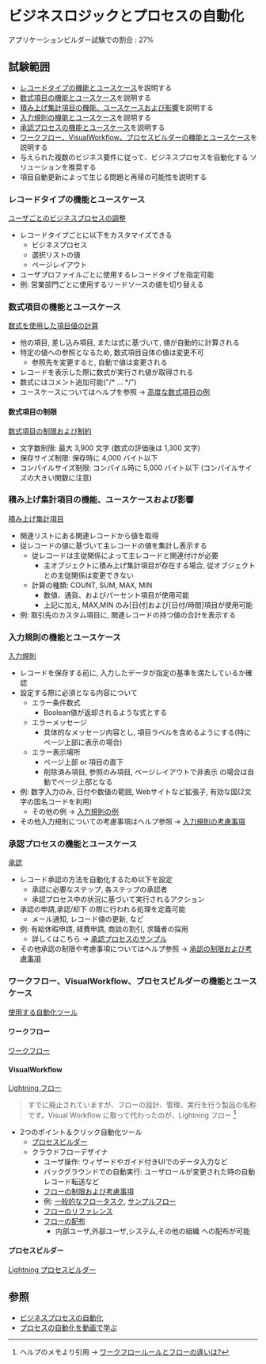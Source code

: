 # ビジネスロジックとプロセスの自動化

アプリケーションビルダー試験での割合 : 27%

## 試験範囲

- [レコードタイプの機能とユースケース](buisiness-logic-and-process-automation.md#レコードタイプの機能とユースケース)を説明する
- [数式項目の機能とユースケース](buisiness-logic-and-process-automation.md#数式項目の機能とユースケース)を説明する
- [積み上げ集計項目の機能、ユースケースおよび影響](buisiness-logic-and-process-automation.md#積み上げ集計項目の機能、ユースケースおよび影響)を説明する
- [入力規則の機能とユースケース](buisiness-logic-and-process-automation.md#入力規則の機能とユースケース)を説明する
- [承認プロセスの機能とユースケース](buisiness-logic-and-process-automation.md#承認プロセスの機能とユースケース)を説明する
- [ワークフロー、VisualWorkflow、プロセスビルダーの機能とユースケース](buisiness-logic-and-process-automation.md#ワークフロー、VisualWorkflow、プロセスビルダーの機能とユースケース)を説明する
- 与えられた複数のビジネス要件に従って、ビジネスプロセスを自動化する ソリューションを推奨する
- 項目自動更新によって生じる問題と再帰の可能性を説明する

### レコードタイプの機能とユースケース

[ユーザごとのビジネスプロセスの調整](https://help.salesforce.com/articleView?id=customize_recordtype.htm&type=5)

- レコードタイプごとに以下をカスタマイズできる
  - ビジネスプロセス
  - 選択リストの値
  - ページレイアウト
- ユーザプロファイルごとに使用するレコードタイプを指定可能
- 例: 営業部門ごとに使用するリードソースの値を切り替える

### 数式項目の機能とユースケース

[数式を使用した項目値の計算](https://help.salesforce.com/articleView?id=customize_formuladef.htm&type=5)

- 他の項目, 差し込み項目, または式に基づいて, 値が自動的に計算される
- 特定の値への参照となるため, 数式項目自体の値は変更不可
  - 参照先を変更すると, 自動で値は変更される
- レコードを表示した際に数式が実行され値が取得される
- 数式にはコメント追加可能("/* ... */")
- ユースケースについてはヘルプを参照 -> [高度な数式項目の例](https://help.salesforce.com/articleView?id=useful_advanced_formulas.htm&type=5)

#### 数式項目の制限

[数式項目の制限および制約](https://help.salesforce.com/articleView?id=formula_field_limits.htm&type=5)

- 文字数制限: 最大 3,900 文字 (数式の評価後は 1,300 文字)
- 保存サイズ制限:  保存時に 4,000 バイト以下
- コンパイルサイズ制限: コンパイル時に 5,000 バイト以下 (コンパイルサイズの大きい関数に注意)

### 積み上げ集計項目の機能、ユースケースおよび影響

[積み上げ集計項目](https://help.salesforce.com/articleView?id=fields_about_roll_up_summary_fields.htm&type=5)

- 関連リストにある関連レコードから値を取得
- 従レコードの値に基づいて主レコードの値を集計し表示する
  - 従レコードは主従関係によって主レコードと関連付けが必要
    - 主オブジェクトに積み上げ集計項目が存在する場合, 従オブジェクトとの主従関係は変更できない
  - 計算の種類: COUNT, SUM, MAX, MIN
    - 数値、通貨、およびパーセント項目が使用可能
    - 上記に加え, MAX,MIN のみ[日付]および[日付/時間]項目が使用可能
- 例: 取引先のカスタム項目に, 関連レコードの持つ値の合計を表示する

### 入力規則の機能とユースケース

[入力規則](https://help.salesforce.com/articleView?id=fields_about_field_validation.htm&type=5)

- レコードを保存する前に, 入力したデータが指定の基準を満たしているか確認
- 設定する際に必須となる内容について
  - エラー条件数式
    - Boolean値が返却されるような式とする
  - エラーメッセージ
    - 具体的なメッセージ内容とし, 項目ラベルを含めるようにする(特にページ上部に表示の場合)
  - エラー表示場所
    - ページ上部 or 項目の直下
    - 削除済み項目, 参照のみ項目, ページレイアウトで非表示 の場合は自動でページ上部となる
- 例: 数字入力のみ, 日付や数値の範囲, Webサイトなど拡張子, 有効な国(2文字の国名コードを利用)
  - その他の例 -> [入力規則の例](https://help.salesforce.com/articleView?id=fields_useful_field_validation_formulas.htm&type=5)
- その他入力規則についての考慮事項はヘルプ参照 -> [入力規則の考慮事項](https://help.salesforce.com/articleView?id=fields_validation_considerations.htm&type=5)

### 承認プロセスの機能とユースケース

[承認](https://help.salesforce.com/articleView?id=what_are_approvals.htm&type=5)

- レコード承認の方法を自動化するため以下を設定
  - 承認に必要なステップ, 各ステップの承認者
  - 承認プロセス中の状況に基づいて実行されるアクション
- 承認の申請,承認/却下 の際に行われる処理を定義可能
  - メール通知, レコード値の更新, など
- 例: 有給休暇申請, 経費申請, 商談の割引, 求職者の採用
  - 詳しくはこちら -> [承認プロセスのサンプル](https://help.salesforce.com/articleView?id=approvals_useful_approval_processes.htm&type=5)
- その他承認の制限や考慮事項についてはヘルプ参照 -> [承認の制限および考慮事項](https://help.salesforce.com/articleView?id=approvals_considerations.htm&type=5)

### ワークフロー、VisualWorkflow、プロセスビルダーの機能とユースケース

[使用する自動化ツール](https://help.salesforce.com/articleView?id=process_which_tool.htm&type=5)

#### ワークフロー

[ワークフロー](https://help.salesforce.com/articleView?id=customize_wf.htm&type=5)

#### VisualWorkflow

[Lightning フロー](https://help.salesforce.com/articleView?id=vpm_lightning_flow.htm&type=5)

> すでに廃止されていますが、フローの設計、管理、実行を行う製品の名称です。Visual Workflow に取って代わったのが、Lightning フロー [^1]

- 2つのポイント＆クリック自動化ツール
  - [プロセスビルダー](buisiness-logic-and-process-automation.md#プロセスビルダー)
  - クラウドフローデザイナ
    - ユーザ操作: ウィザードやガイド付きUIでのデータ入力など
    - バックグラウンドでの自動実行: ユーザロールが変更された時の自動レコード転送など
    - [フローの制限および考慮事項](https://help.salesforce.com/articleView?id=vpm_considerations.htm&type=5)
    - 例: [一般的なフロータスク](https://help.salesforce.com/articleView?id=vpm_designer_common.htm&type=5), [サンプルフロー](https://help.salesforce.com/articleView?id=vpm_designer_examples.htm&type=5)
    - [フローのリファレンス](https://help.salesforce.com/articleView?id=vpm_reference.htm&type=5)
    - [フローの配布](https://help.salesforce.com/articleView?id=vpm_admin_using_flows.htm&type=5)
      - 内部ユーザ,外部ユーザ,システム,その他の組織 への配布が可能

#### プロセスビルダー

[Lightning プロセスビルダー](https://help.salesforce.com/articleView?id=process_overview.htm&type=5)

## 参照

- [ビジネスプロセスの自動化](https://help.salesforce.com/articleView?id=extend_click_process.htm&type=5)
- [プロセスの自動化を動画で学ぶ](https://help.salesforce.com/articleView?id=000264900&language=ja&type=1)

[^1]: ヘルプのメモより引用 -> [ワークフロールールとフローの違いは?](https://help.salesforce.com/articleView?id=vpm_faq_workflow_comparing.htm&type=5)